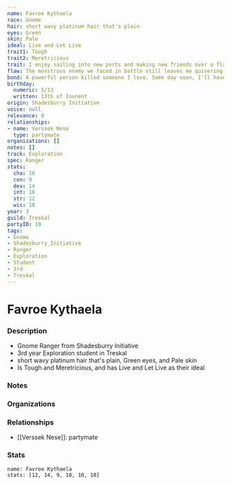 ```yaml
---
name: Favroe Kythaela
race: Gnome
hair: short wavy platinum hair that's plain
eyes: Green
skin: Pale
ideal: Live and Let Live
trait1: Tough
trait2: Meretricious
trait: I enjoy sailing into new ports and making new friends over a flagon of ale.
flaw: The monstrous enemy we faced in battle still leaves me quivering with fear.
bond: A powerful person killed someone I love. Some day soon, I'll have my revenge.
birthday:
  numeric: 5/13
  written: 13th of Iounent
origin: Shadesburry Initiative
voice: null
relevance: 0
relationships:
- name: Verssek Nese
  type: partymate
organizations: []
notes: []
track: Exploration
spec: Ranger
stats:
  cha: 10
  con: 9
  dex: 14
  int: 10
  str: 12
  wis: 10
year: 3
guild: Treskal
partyID: 19
tags:
- Gnome
- Shadesburry_Initiative
- Ranger
- Exploration
- Student
- 3rd
- Treskal
---
```

# Favroe Kythaela
### Description
- Gnome Ranger from Shadesburry Initiative
- 3rd year Exploration student in Treskal
- short wavy platinum hair that's plain, Green eyes, and Pale skin
- Is Tough and Meretricious, and has Live and Let Live as their ideal

### Notes

### Organizations

### Relationships
- [[Verssek Nese]]: partymate

### Stats
```statblock
name: Favroe Kythaela
stats: [12, 14, 9, 10, 10, 10]
```